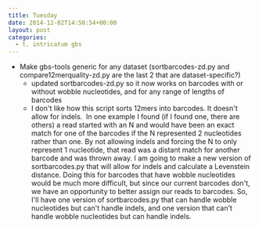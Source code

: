 ```yaml
---
title: Tuesday
date: 2014-12-02T14:58:54+00:00
layout: post
categories:
  - t. intricatum gbs
---
```

  * Make gbs-tools generic for any dataset (sortbarcodes-zd.py and compare12merquality-zd.py are the last 2 that are dataset-specific?)
      * updated sortbarcodes-zd.py so it now works on barcodes with or without wobble nucleotides, and for any range of lengths of barcodes
      * I don't like how this script sorts 12mers into barcodes. It doesn't allow for indels.  In one example I found (if I found one, there are others) a read started with an N and would have been an exact match for one of the barcodes if the N represented 2 nucleotides rather than one. By not allowing indels and forcing the N to only represent 1 nucleotide, that read was a distant match for another barcode and was thrown away. I am going to make a new version of sortbarcodes.py that will allow for indels and calculate a Levenstein distance. Doing this for barcodes that have wobble nucleotides would be much more difficult, but since our current barcodes don't, we have an opportunity to better assign our reads to barcodes. So, I'll have one version of sortbarcodes.py that can handle wobble nucleotides but can't handle indels, and one version that can't handle wobble nucleotides but can handle indels.
